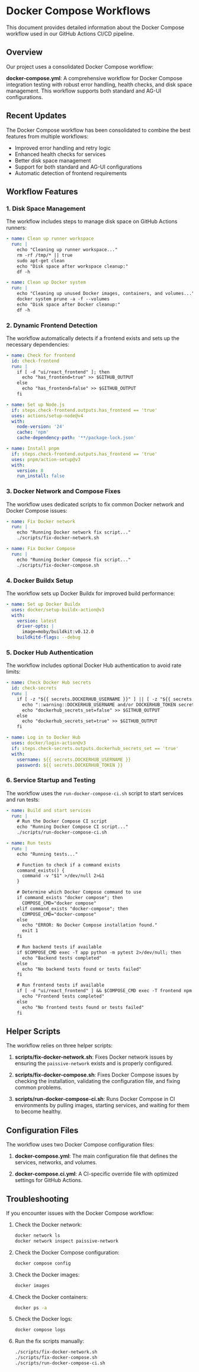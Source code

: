 # Docker Compose Workflows

This document provides detailed information about the Docker Compose workflow used in our GitHub Actions CI/CD pipeline.

## Overview

Our project uses a consolidated Docker Compose workflow:

**docker-compose.yml**: A comprehensive workflow for Docker Compose integration testing with robust error handling, health checks, and disk space management. This workflow supports both standard and AG-UI configurations.

## Recent Updates

The Docker Compose workflow has been consolidated to combine the best features from multiple workflows:

- Improved error handling and retry logic
- Enhanced health checks for services
- Better disk space management
- Support for both standard and AG-UI configurations
- Automatic detection of frontend requirements

## Workflow Features

### 1. Disk Space Management

The workflow includes steps to manage disk space on GitHub Actions runners:

```yaml
- name: Clean up runner workspace
  run: |
    echo "Cleaning up runner workspace..."
    rm -rf /tmp/* || true
    sudo apt-get clean
    echo "Disk space after workspace cleanup:"
    df -h

- name: Clean up Docker system
  run: |
    echo "Cleaning up unused Docker images, containers, and volumes..."
    docker system prune -a -f --volumes
    echo "Disk space after Docker cleanup:"
    df -h
```

### 2. Dynamic Frontend Detection

The workflow automatically detects if a frontend exists and sets up the necessary dependencies:

```yaml
- name: Check for frontend
  id: check-frontend
  run: |
    if [ -d "ui/react_frontend" ]; then
      echo "has_frontend=true" >> $GITHUB_OUTPUT
    else
      echo "has_frontend=false" >> $GITHUB_OUTPUT
    fi

- name: Set up Node.js
  if: steps.check-frontend.outputs.has_frontend == 'true'
  uses: actions/setup-node@v4
  with:
    node-version: '24'
    cache: 'npm'
    cache-dependency-path: '**/package-lock.json'

- name: Install pnpm
  if: steps.check-frontend.outputs.has_frontend == 'true'
  uses: pnpm/action-setup@v3
  with:
    version: 8
    run_install: false
```

### 3. Docker Network and Compose Fixes

The workflow uses dedicated scripts to fix common Docker network and Docker Compose issues:

```yaml
- name: Fix Docker network
  run: |
    echo "Running Docker network fix script..."
    ./scripts/fix-docker-network.sh

- name: Fix Docker Compose
  run: |
    echo "Running Docker Compose fix script..."
    ./scripts/fix-docker-compose.sh
```

### 4. Docker Buildx Setup

The workflow sets up Docker Buildx for improved build performance:

```yaml
- name: Set up Docker Buildx
  uses: docker/setup-buildx-action@v3
  with:
    version: latest
    driver-opts: |
      image=moby/buildkit:v0.12.0
    buildkitd-flags: --debug
```

### 5. Docker Hub Authentication

The workflow includes optional Docker Hub authentication to avoid rate limits:

```yaml
- name: Check Docker Hub secrets
  id: check-secrets
  run: |
    if [ -z "${{ secrets.DOCKERHUB_USERNAME }}" ] || [ -z "${{ secrets.DOCKERHUB_TOKEN }}" ]; then
      echo "::warning::DOCKERHUB_USERNAME and/or DOCKERHUB_TOKEN secrets are not set. Docker Hub login will be skipped, which may lead to rate limiting."
      echo "dockerhub_secrets_set=false" >> $GITHUB_OUTPUT
    else
      echo "dockerhub_secrets_set=true" >> $GITHUB_OUTPUT
    fi

- name: Log in to Docker Hub
  uses: docker/login-action@v3
  if: steps.check-secrets.outputs.dockerhub_secrets_set == 'true'
  with:
    username: ${{ secrets.DOCKERHUB_USERNAME }}
    password: ${{ secrets.DOCKERHUB_TOKEN }}
```

### 6. Service Startup and Testing

The workflow uses the `run-docker-compose-ci.sh` script to start services and run tests:

```yaml
- name: Build and start services
  run: |
    # Run the Docker Compose CI script
    echo "Running Docker Compose CI script..."
    ./scripts/run-docker-compose-ci.sh

- name: Run tests
  run: |
    echo "Running tests..."

    # Function to check if a command exists
    command_exists() {
      command -v "$1" >/dev/null 2>&1
    }

    # Determine which Docker Compose command to use
    if command_exists "docker compose"; then
      COMPOSE_CMD="docker compose"
    elif command_exists "docker-compose"; then
      COMPOSE_CMD="docker-compose"
    else
      echo "ERROR: No Docker Compose installation found."
      exit 1
    fi

    # Run backend tests if available
    if $COMPOSE_CMD exec -T app python -m pytest 2>/dev/null; then
      echo "Backend tests completed"
    else
      echo "No backend tests found or tests failed"
    fi

    # Run frontend tests if available
    if [ -d "ui/react_frontend" ] && $COMPOSE_CMD exec -T frontend npm test 2>/dev/null; then
      echo "Frontend tests completed"
    else
      echo "No frontend tests found or tests failed"
    fi
```

## Helper Scripts

The workflow relies on three helper scripts:

1. **scripts/fix-docker-network.sh**: Fixes Docker network issues by ensuring the `paissive-network` exists and is properly configured.

2. **scripts/fix-docker-compose.sh**: Fixes Docker Compose issues by checking the installation, validating the configuration file, and fixing common problems.

3. **scripts/run-docker-compose-ci.sh**: Runs Docker Compose in CI environments by pulling images, starting services, and waiting for them to become healthy.

## Configuration Files

The workflow uses two Docker Compose configuration files:

1. **docker-compose.yml**: The main configuration file that defines the services, networks, and volumes.

2. **docker-compose.ci.yml**: A CI-specific override file with optimized settings for GitHub Actions.

## Troubleshooting

If you encounter issues with the Docker Compose workflow:

1. Check the Docker network:
   ```bash
   docker network ls
   docker network inspect paissive-network
   ```

2. Check the Docker Compose configuration:
   ```bash
   docker compose config
   ```

3. Check the Docker images:
   ```bash
   docker images
   ```

4. Check the Docker containers:
   ```bash
   docker ps -a
   ```

5. Check the Docker logs:
   ```bash
   docker compose logs
   ```

6. Run the fix scripts manually:
   ```bash
   ./scripts/fix-docker-network.sh
   ./scripts/fix-docker-compose.sh
   ./scripts/run-docker-compose-ci.sh
   ```
